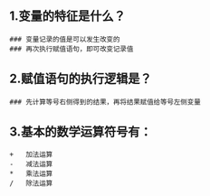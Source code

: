 ## 1.变量的特征是什么？
	### 变量记录的值是可以发生改变的
	### 再次执行赋值语句，即可改变记录值
	
## 2.赋值语句的执行逻辑是？
	### 先计算等号右侧得到的结果，再将结果赋值给等号左侧变量
		
## 3.基本的数学运算符号有：
	+	加法运算
	-	减法运算
	*	乘法运算
	/	除法运算